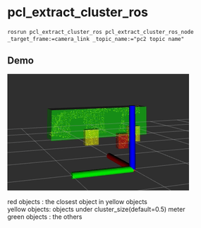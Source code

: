 # pcl_extract_cluster_ros  
~~~
rosrun pcl_extract_cluster_ros pcl_extract_cluster_ros_node _target_frame:=camera_link _topic_name:="pc2 topic name"
~~~  

## Demo  

![demo](./demo.gif)  
  
red objects : the closest object in yellow objects  
yellow objects: objects under cluster_size(default=0.5) meter  
green objects   : the others  
 


